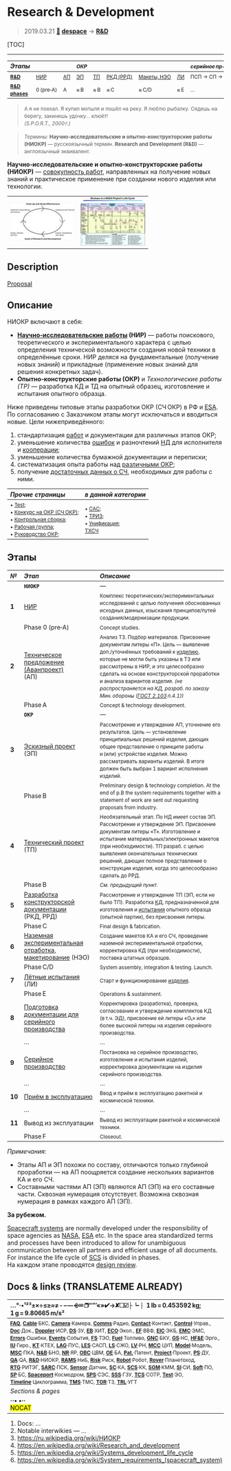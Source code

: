 # Research & Development
> 2019.03.21 **[🚀](../index/index.md) [despace](index.md)** → **[R&D](rnd.md)**

[TOC]

---

|*Этапы*||| <small>*ОКР*</small> ||||| <small>*серийное пр‑во:*</small> ||
|:--|:--|:--|:--|:--|:--|:--|:--|:--|:--|
|<small>**[R&D](rnd.md)**</small>  | <small>[НИР](rnd_0.md)</small>  | <small>[АП](rnd_ap.md)</small>  | <small>[ЭП](rnd_ep.md)</small>  | <small>[ТП](rnd_tp.md)</small>  | <small>[РКД (РРД)](rnd_rkd.md)</small>  | <small>[Макеты, НЭО](rnd_neo.md)</small>  | <small>[ЛИ](rnd_e.md)</small>  | <small>ПСП → СП → ПЭ</small>  | <small>Вывод</small>  |
|<small>**[R&D phases](rnd.md)**</small>  | <small>0 (pre‑A)</small> | <small>A</small> | <small>≈ B</small> | <small>≈ B</small> | <small>≈ C</small> | <small>≈ C/D</small> | <small>≈ E</small> | <small>…</small> | <small>F</small> |

> <small>А я не поехал. Я купил мотыля и пошёл на реку. Я люблю рыбалку. Сядешь на берегу, закинешь удочку… клюёт!<br> *(S.P.O.R.T., 2000 г.)*</small>

> <small>*Термины:* **Научно‑исследовательские и опытно‑конструкторские работы (НИОКР)** — русскоязычный термин. **Research and Development (R&D)** — англоязычный эквивалент.</small>

**Научно‑исследовательские и опытно‑конструкторские работы (НИОКР)** — [совокупность работ](st_act.md), направленных на получение новых знаний и практическое применение при создании нового изделия или технологии.

|||
|:--|:--|
| [![](f/rnd/cycle_of_research_and_development_svg_wikipedia_thumb.jpg)](f/rnd/cycle_of_research_and_development_svg_wikipedia.png)  | [![](f/rnd/reviews_in_nasa_projects_lifecycle_thumb.jpg)](f/rnd/reviews_in_nasa_projects_lifecycle.png)  |



## Description
[Proposal](proposal.md)



<p style="page-break-after:always"> </p>

## Описание

НИОКР включают в себя:

   - **[Научно‑исследовательские работы](rnd_0.md) (НИР)** — работы поискового, теоретического и экспериментального характера с целью определения технической возможности создания новой техники в определённые сроки. НИР деляся на фундаментальные (получение новых знаний) и прикладные (применение новых знаний для решения конкретных задач).
   - **Опытно‑конструкторские работы (ОКР)** и *Технологические работы (ТР)* — разработка КД и ТД на опытный образец, изготовление и испытания опытного образца.

Ниже приведены типовые этапы разработки ОКР (СЧ ОКР) в РФ и [ESA](zz_esa.md). По согласованию с Заказчиком этапы могут исключаться и вводиться новые. Цели нижеприведённого:

   1. стандартизация [работ](workflow.md) и документации для различных этапов ОКР;
   1. уменьшение количества [ошибок](error.md) и разночтений [НД](doc.md) для исполнителя и [кооперации](contact.md);
   1. уменьшение количества бумажной документации и переписки;
   1. систематизация опыта работы над [различными ОКР](project.md);
   1. получение [достаточных данных о СЧ](suitc.md), необходимых для работы с ними.

|*Прочие страницы*|*в данной категории*|
|:--|:--|
| <small>• [Test](test.md);<br> • [Конкурс на ОКР (СЧ ОКР)](pubprocom.md);<br> • [Контрольная сборка](contr_asm.md);<br> • [Рабочая группа](wg.md);<br> • [Руководство ОКР](rnd_mgmt.md);</small>   | <small>• [САС](lifetime.md);<br> • [ТРИЗ](triz.md);<br> • [Унификация](commonality.md);<br> [ТХСЧ](suitc.md)</small>  |



<p style="page-break-after:always"> </p>

## Этапы
|*№*|*Этап*|*Описание*|
|:--|:--|:--|
| |**`НИОКР`**|—|
|**1**| [НИР](rnd_0.md)  | <small>Комплекс теоретических/экспериментальных исследований с целью получения обоснованных исходных данных, изыскания принципов/путей создания/модернизации продукции.  |
| | Phase 0 (pre‑A)  | <small>Concept studies.</small>  |
|**2**| [Техническое предложение (Аванпроект)](rnd_ap.md)<br> (АП)  | <small>Анализ ТЗ. Подбор материалов. Присвоение документам литеры «П». Цель — выявление доп./уточнённых требований к [изделию](unit.md), которые не могли быть указаны в ТЗ или рассмотрены в НИР, и это целесообразно сделать на основе конструкторской проработки и анализа вариантов изделия. *(не распространяется на КД, разраб. по заказу Мин. обороны ([ГОСТ 2.103](гост_2_103.md) п.4.1))*</small>  |
| | Phase A  | <small>Concept & technology development.</small>  |
| |**`ОКР`**|—|
|**3**| [Эскизный проект](rnd_ep.md)<br> (ЭП)  | <small>Рассмотрение и утверждение АП, уточнение его результатов. Цель — установление принципиальных решений изделия, дающих общее представление о принципе работы и (или) устройстве изделия. Можно рассматривать варианты изделий. В итоге должен быть выбран 1 вариант исполнения изделий.</small>  |
| | Phase B  | <small>Preliminary design & technology completion. At the end of p.B the system requirements together with a statement of work are sent out requesting proposals from industry.</small>  |
|**4**| [Технический проект](rnd_tp.md)<br> (ТП)  | <small>Необязательный этап. По НД имеет состав ЭП. Рассмотрение и утверждение ЭП. Присвоение документам литеры «Т». Изготовление и испытание материальных/электронных макетов (при необходимости). ТП разраб. с целью выявления окончательных технических решений, дающих полное представление о конструкции изделия, когда это целесообразно сделать до РРД.</small>  |
| | Phase B  | <small>*См. предыдущий пункт.*</small>  |
|**5**| [Разработка конструкторской документации](rnd_rkd.md)<br> (РКД, РРД)  | <small>Рассмотрение и утверждение ТП (ЭП, если не было ТП). Разработка [КД](doc.md), предназначенной для изготовления и [испытания](test.md) опытного образца (опытной партии), без присвоения литеры.</small>  |
| | Phase C  | <small>Final design & fabrication.</small>  |
|**6**| [Наземная экспериментальная отработка, макетирование](rnd_neo.md) (НЭО)  | <small>Создание макетов КА и его СЧ, проведение наземной экспериментальной отработки, корректировка КД (при необходимости), поставка штатных образцов.</small>  |
| | Phase C/D  | <small>System assembly, integration & testing. Launch.</small>  |
|**7**| [Лётные испытания](rnd_e.md)<br> (ЛИ)  | <small>Старт и функционирование [изделия](unit.md).</small>  |
| | Phase E  | <small>Operations & sustainment.</small>  |
|**8**| [Подготовка документации для серийного производства](пдсп.md)  | <small>Корректировка (разработка), проверка, согласование и утверждение комплектов КД (в т.ч. ЭД), присвоение ей литеры «О₁» или более высокой литеры на изделия серийного производства.</small>  |
| |… |… |
|**9**| [Серийное производство](сп.md)  | <small>Постановка на серийное производство, изготовление и испытания изделий, корректировка документации на изделия серийного производства.</small>  |
| |… |… |
|**10**| [Приём в эксплуатацию](прэ.md)  | <small>Ввод и приём в эксплуатацию ракетной и космической техники.</small>  |
| |… |… |
|**11**|Вывод из эксплуатации  | <small>Вывод из эксплуатации ракетной и космической техники.</small>  |
| | Phase F  | <small>Closeout.</small>  |

*Примечания:*

   - Этапы АП и ЭП похожи по составу, отличаются только глубиной проработки — на АП поощряется создание нескольких вариантов КА и его СЧ.
   - Составными частями АП (ЭП) являются АП (ЭП) на его составные части. Сквозная нумерация отсутствует. Возможна сквозная нумерация в рамках каждого АП (ЭП).

**За рубежом.**

[Spacecraft systems](scs.md) are normally developed under the responsibility of space agencies as [NASA](zz_nasa.md), [ESA](zz_esa.md) etc. In the space area standardized terms and processes have been introduced to allow for unambiguous communication between all partners and efficient usage of all documents. For instance the life cycle of [SCS](scs.md) is divided in phases.  
На каждом этапе проводятся [design review](design_review.md).



<p style="page-break-after:always"> </p>

## Docs & links (TRANSLATEME ALREADY)
|…°·•¹²³±×÷≤≥≈≠ ‑ −— ⎆✉ ❐“”’«»✔→✘☐☑├┕┆ 1 lb = 0.453592 kg; 1 g = 9.80665 m/s²|
|:--|
|<small>**[FAQ](faq.md)**, **[Cable](cable.md)**·БКС, **[Camera](camera.md)**·Камера, **[Comms](comms.md)**·Радио, **[Contact](contact.md)**·Контакт, **[Control](control.md)**·Управ., **[Doc](doc.md)**·Док., **[Doppler](doppler.md)**·ИСР, **[DS](ds.md)**·ЗУ, **[EB](eb.md)**·ХИТ, **[ECO](ecology.md)**·Экол., **[EF](ef.md)**·ВВФ, **[ElC](elc.md)**·ЭКБ, **[EMC](emc.md)**·ЭМС, **[Errors](error.md)**·Ошибки, **[Events](event.md)**·События, **[FS](fs.md)**·ТЭО, **[Fuel](fuel.md)**·Топливо, **[GNC](gnc.md)**·БКУ, **[GS](scs.md)**·НС, **[HF&E](hfe.md)**·Эрго., **[IU](iu.md)**·Гиро., **[KT](kt.md)**·КТЕХ, **[LAG](lag.md)**·ПУC, **[LES](les.md)**·САСП, **[LS](ls.md)**·СЖО, **[LV](lv.md)**·РН, **[MCC](mcc.md)**·ЦУП, **[Model](model.md)**·Модель, **[MSC](sc.md)**·ПКА, **[N&B](nnb.md)**·БНО, **[NR](nr.md)**·ЯР, **[OBC](obc.md)**·ЦВМ, **[OE](oe.md)**·БА, **[Pat.](патент.md)**·Патент, **[Project](project.md)**·Проект, **[PS](ps.md)**·ДУ, **[QA](quality.md)**·QA, **[R&D](rnd.md)**·НИОКР, **[RAMS](rams.md)**·НиБ, **[Risk](risk.md)**·Риск, **[Robot](robotics.md)**·Робот, **[Rover](rover.md)**·Планетоход, **[RTG](rtg.md)**·РИТЭГ, **[SARC](sarc.md)**·ПСК, **[Sensor](sensor.md)**·Датчик, **[SC](sc.md)**·КА, **[SCS](scs.md)**·КК, **[SGM](sgm.md)**·КММ, **[SI](si.md)**·СИ, **[Soft](soft.md)**·ПО, **[SP](sp.md)**·БС, **[Spaceport](spaceport.md)**·Космодром, **[SPS](sps.md)**·СЭС, **[SSS](sss.md)**·ГЗУ, **[TCS](tcs.md)**·СОТР, **[Test](test.md)**·ЭО, **[Timeline](timeline.md)**·Циклограмма, **[TMS](tms.md)**·ТМС, **[TOR](tor.md)**·ТЗ, **[TRL](trl.md)**·УГТ</small>|
|*Sections & pages*|
|**··• [](.md) •··**<br> <mark>NOCAT</mark> |

   1. Docs: …
   1. Notable interwikies — …
   1. <https://ru.wikipedia.org/wiki/НИОКР>
   1. <https://en.wikipedia.org/wiki/Research_and_development>
   1. <https://en.wikipedia.org/wiki/Systems_development_life_cycle>
   1. <https://en.wikipedia.org/wiki/System_requirements_(spacecraft_system)>
